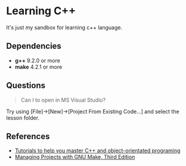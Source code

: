 # Learning C++

It's just my sandbox for learning c++ language.

## Dependencies

- **g++** 9.2.0 or more
- **make** 4.2.1 or more

## Questions

> Can I to open in MS Visual Studio?

Try using [File]->[New]->[Project From Existing Code...] and select the lesson folder.

## References

- [Tutorials to help you master C++ and object-orientated programing](learncpp.com)
- [Managing Projects with GNU Make, Third Edition](https://www.oreilly.com/openbook/make3/book/index.csp)
